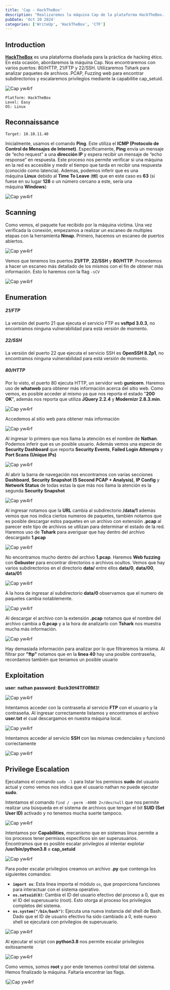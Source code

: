 ```yaml
---
title: 'Cap - HackTheBox'
description: "Realizaremos la máquina Cap de la plataforma HackTheBox. Nos encontraremos con varios puertos: 80/HTTP, 21/FTP y 22/SSH. Utilizaremos Tshark para analizar paquetes de archivos .PCAP, Web fuzzing para descubrir directorios o archivos ocultos y escalaremos privilegios mediante la capabilitie cap_setuid."
pubDate: 'Oct 20 2024'
categories: ['WriteUp', 'HackTheBox', 'CTF']
--- 
```



## Introduction

**[HackTheBox](https://app.hackthebox.com/profile/2035837)** es una plataforma diseñada para la práctica de hacking ético. En esta ocasión, abordaremos la máquina Cap. Nos encontraremos con varios puertos: 80/HTTP, 21/FTP y 22/SSH. Utilizaremos Tshark para analizar paquetes de archivos .PCAP, Fuzzing web para encontrar subdirectorios y escalaremos privilegios mediante la capabilitie cap_setuid.

![Cap yw4rf](../../../assets/HTB/Cap/cap-hackthebox.png)

~~~
Platform: HackTheBox
Level: Easy
OS: Linux
~~~

## Reconnaissance

~~~
Target: 10.10.11.40
~~~

Inicialmente, usamos el comando **Ping**. Este utiliza el **ICMP (Protocolo de Control de Mensajes de Internet)**. Específicamente, **Ping** envía un mensaje de “echo request” a una **dirección IP** y espera recibir un mensaje de “echo response” en respuesta. Este proceso nos permite verificar si una máquina en la red es accesible y medir el tiempo que tarda en recibir una respuesta (conocido como latencia). Ademas, podemos inferir que es una máquina **Linux** debido al **Time To Leave** (**ttl**) que en este caso es **63** (si fuese en su lugar **128** o un número cercano a este, sería una máquina **Windows**)

![Cap yw4rf](../../../assets/HTB/Cap/cap-1.png)

## Scanning

Como vemos, el paquete fue recibido por la máquina victima. Una vez verificada la conexión, empezamos a realizar un escaneo de multiples etapas con la herramienta **Nmap**. Primero, hacemos un escaneo de puertos abiertos.

![Cap yw4rf](../../../assets/HTB/Cap/cap-2.png)

Vemos que tenemos los puertos **21/FTP**, **22/SSH** y **80/HTTP**. Procedemos a hacer un escaneo más detallado de los mismos con el fin de obtener más información. Esto lo haremos con la flag `-sCV`

![Cap yw4rf](../../../assets/HTB/Cap/cap-3.png)

## Enumeration

##### 21/FTP 

La versión del puerto 21 que ejecuta el servicio FTP es **vsftpd 3.0.3**, no encontramos ninguna vulnerabilidad para está versión de momento.

##### 22/SSH

La versión del puerto 22 que ejecuta el servicio SSH es **OpenSSH 8.2p1**, no encontramos ninguna vulnerabilidad para está versión de momento.

##### 80/HTTP

Por lo visto, el puerto 80 ejecuta HTTP, un servidor web **gunicorn**. Haremos uso de **whatweb** para obtener más información acerca del sitio web. Como vemos, es posible acceder al mismo ya que nos reporta el estado "**200 OK**", además nos reporta que utiliza **JQuery 2.2.4** y **Modernizr 2.8.3.min**.

![Cap yw4rf](../../../assets/HTB/Cap/cap-4.png)

Accedemos al sitio web para obtener más información

![Cap yw4rf](../../../assets/HTB/Cap/cap-5.png)

Al ingresar lo primero que nos llama la atención es el nombre de **Nathan**. Podemos inferir que es un posible usuario. Además vemos una especie de **Security Dashboard** que reporta **Security Events**, **Failed Login Attempts** y **Port Scans (Unique IPs)** 

![Cap yw4rf](../../../assets/HTB/Cap/cap-6.png)

Al abrir la barra de navegación nos encontramos con varias secciones **Dashboard**, **Security Snapshot (5 Second PCAP + Analysis)**, **IP Config** y **Network Status** de todas estas la que más nos llama la atención es la segunda **Security Snapshot**

![Cap yw4rf](../../../assets/HTB/Cap/cap-7.png)

Al ingresar notamos que la **URL** cambia al subdirectorio **/data/1** además vemos que nos indica ciertos numeros de paquetes, también notamos que es posible descargar estos paquetes en un archivo con extensión **.pcap** al parecer este tipo de archivos se utilizan para determinar el estado de la red. Haremos uso de **Tshark** para averiguar que hay dentro del archivo descargado **1.pcap**

![Cap yw4rf](../../../assets/HTB/Cap/cap-8.png)

No encontramos mucho dentro del archivo **1.pcap**. Haremos **Web fuzzing** con **Gobuster** para encontrar directorios o archivos ocultos. Vemos que hay varios subdirectorios en el directorio **data/** entre ellos **data/0**, **data/00**, **data/01** 

![Cap yw4rf](../../../assets/HTB/Cap/cap-9.png)

A la hora de ingresar al subdirectorio **data/0** observamos que el numero de paquetes cambia notablemente.

![Cap yw4rf](../../../assets/HTB/Cap/cap-10.png)

Al descargar el archivo con la extensión **.pcap** notamos que el nombre del archivo cambia a **0.pcap** y a la hora de analizarlo con **Tshark** nos muestra mucha más información.

![Cap yw4rf](../../../assets/HTB/Cap/cap-11.png)

Hay demasiada información para analizar por lo que filtraremos la misma. Al filtrar por **"ftp"** notamos que en la **linea 40** hay una posible contraseña, recordamos también que teniamos un posible usuario

## Exploitation 

**user**: **nathan**
**password**: **Buck3tH4TF0RM3!**

![Cap yw4rf](../../../assets/HTB/Cap/cap-12.png)

Intentamos acceder con la contraseña al servicio **FTP** con el usuario y la contraseña. Al ingresar correctamente listamos y encontramos el archivo **user.txt** el cual descargamos en nuestra máquina local. 

![Cap yw4rf](../../../assets/HTB/Cap/cap-13.png)

Intentamos acceder al servicio **SSH** con las mismas credenciales y funcionó correctamente

![Cap yw4rf](../../../assets/HTB/Cap/cap-15.png)

## Privilege Escalation

Ejecutamos el comando `sudo -l` para listar los permisos **sudo** del usuario actual y como vemos nos indica que el usuario nathan no puede ejecutar **sudo**.

Intentamos el comando `find / -perm -4000 2>/dev/null` que nos permite realizar una búsqueda en el sistema de archivos que tengan el bit **SUID (Set User ID)** activado y no tenemos mucha suerte tampoco.

![Cap yw4rf](../../../assets/HTB/Cap/cap-16.png)

Intentamos por **Capabilities**, mecanismo que en sistemas linux permite a los procesos tener permisos especificos sin ser superusuarios. Encontramos que es posible escalar privilegios al intentar explotar **/usr/bin/python3.8 = cap_setuid**  

![Cap yw4rf](../../../assets/HTB/Cap/cap-17.png)

Para poder escalar privilegios creamos un archivo **.py** que contenga los siguientes comandos:

- **`import os`**: Esta línea importa el módulo `os`, que proporciona funciones para interactuar con el sistema operativo. 
- **`os.setsuid(0)`**: Cambia el ID del usuario efectivo del proceso a 0, que es el ID del superusuario (root). Esto otorga al proceso los privilegios completos del sistema.
- **`os.system("/bin/bash")`**: Ejecuta una nueva instancia del shell de Bash. Dado que el ID de usuario efectivo ha sido cambiado a 0, este nuevo shell se ejecutará con privilegios de superusuario.

![Cap yw4rf](../../../assets/HTB/Cap/cap-18.png)

Al ejecutar el script con **python3.8** nos permite escalar privilegios exitosamente

![Cap yw4rf](../../../assets/HTB/Cap/cap-19.png)

Como vemos, somos **root** y por ende tenemos control total del sistema. Hemos finalizado la máquina. Faltaría encontrar las flags.

!![Cap yw4rf](../../../assets/HTB/Cap/cap-pwnd.png)

<br>